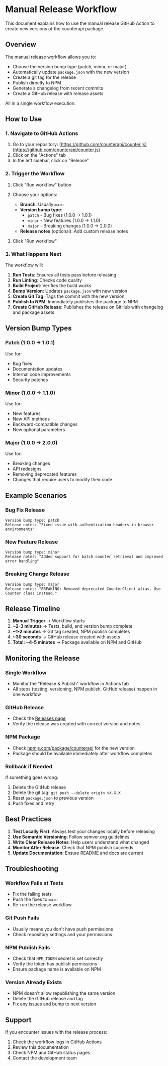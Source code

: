 # Manual Release Workflow

This document explains how to use the manual release GitHub Action to create new versions of the counterapi package.

## Overview

The manual release workflow allows you to:
- Choose the version bump type (patch, minor, or major)
- Automatically update `package.json` with the new version
- Create a git tag for the release
- Publish directly to NPM
- Generate a changelog from recent commits
- Create a GitHub release with release assets

All in a single workflow execution.

## How to Use

### 1. Navigate to GitHub Actions

1. Go to your repository: [https://github.com/counterapi/counter.js](https://github.com/counterapi/counter.js)
2. Click on the "Actions" tab
3. In the left sidebar, click on "Release"

### 2. Trigger the Workflow

1. Click "Run workflow" button
2. Choose your options:
   - **Branch**: Usually `main`
   - **Version bump type**: 
     - `patch` - Bug fixes (1.0.0 → 1.0.1)
     - `minor` - New features (1.0.0 → 1.1.0)
     - `major` - Breaking changes (1.0.0 → 2.0.0)
   - **Release notes** (optional): Add custom release notes

3. Click "Run workflow"

### 3. What Happens Next

The workflow will:

1. **Run Tests**: Ensures all tests pass before releasing
2. **Run Linting**: Checks code quality
3. **Build Project**: Verifies the build works
4. **Bump Version**: Updates `package.json` with new version
5. **Create Git Tag**: Tags the commit with the new version
6. **Publish to NPM**: Immediately publishes the package to NPM
7. **Create GitHub Release**: Publishes the release on GitHub with changelog and package assets

## Version Bump Types

### Patch (1.0.0 → 1.0.1)
Use for:
- Bug fixes
- Documentation updates
- Internal code improvements
- Security patches

### Minor (1.0.0 → 1.1.0)
Use for:
- New features
- New API methods
- Backward-compatible changes
- New optional parameters

### Major (1.0.0 → 2.0.0)
Use for:
- Breaking changes
- API redesigns
- Removing deprecated features
- Changes that require users to modify their code

## Example Scenarios

### Bug Fix Release
```
Version bump type: patch
Release notes: "Fixed issue with authentication headers in browser environments"
```

### New Feature Release
```
Version bump type: minor
Release notes: "Added support for batch counter retrieval and improved error handling"
```

### Breaking Change Release
```
Version bump type: major
Release notes: "BREAKING: Removed deprecated CounterClient alias. Use Counter class instead."
```

## Release Timeline

1. **Manual Trigger** → Workflow starts
2. **~2-3 minutes** → Tests, build, and version bump complete
3. **~1-2 minutes** → Git tag created, NPM publish completes
4. **~30 seconds** → GitHub release created with assets
5. **Total: ~4-5 minutes** → Package available on NPM and GitHub

## Monitoring the Release

### Single Workflow
- Monitor the "Release & Publish" workflow in Actions tab
- All steps (testing, versioning, NPM publish, GitHub release) happen in one workflow

### GitHub Release
- Check the [Releases page](https://github.com/counterapi/counter.js/releases)
- Verify the release was created with correct version and notes

### NPM Package
- Check [npmjs.com/package/counterapi](https://npmjs.com/package/counterapi) for the new version
- Package should be available immediately after workflow completes

### Rollback if Needed
If something goes wrong:
1. Delete the GitHub release
2. Delete the git tag: `git push --delete origin vX.X.X`
3. Reset `package.json` to previous version
4. Push fixes and retry

## Best Practices

1. **Test Locally First**: Always test your changes locally before releasing
2. **Use Semantic Versioning**: Follow semver.org guidelines
3. **Write Clear Release Notes**: Help users understand what changed
4. **Monitor After Release**: Check that NPM publish succeeds
5. **Update Documentation**: Ensure README and docs are current

## Troubleshooting

### Workflow Fails at Tests
- Fix the failing tests
- Push the fixes to `main`
- Re-run the release workflow

### Git Push Fails
- Usually means you don't have push permissions
- Check repository settings and your permissions

### NPM Publish Fails
- Check that `NPM_TOKEN` secret is set correctly
- Verify the token has publish permissions
- Ensure package name is available on NPM

### Version Already Exists
- NPM doesn't allow republishing the same version
- Delete the GitHub release and tag
- Fix any issues and bump to next version

## Support

If you encounter issues with the release process:
1. Check the workflow logs in GitHub Actions
2. Review this documentation
3. Check NPM and GitHub status pages
4. Contact the development team 